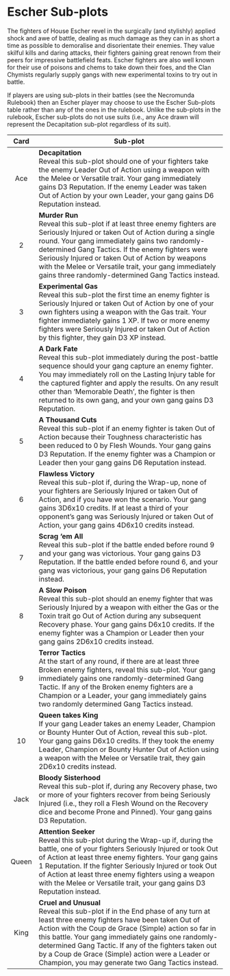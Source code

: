 # Escher Sub-plots

The fighters of House Escher revel in the surgically (and stylishly) applied shock and
awe of battle, dealing as much damage as they can in as short a time as possible
to demoralise and disorientate their enemies. They value skilful kills and daring
attacks, their fighters gaining great renown from their peers for impressive battlefield
feats. Escher fighters are also well known for their use of poisons and chems to take
down their foes, and the Clan Chymists regularly supply gangs with new experimental
toxins to try out in battle.

If players are using sub-plots in their battles (see the Necromunda Rulebook) then an
Escher player may choose to use the Escher Sub-plots table rather than any of the
ones in the rulebook. Unlike the sub-plots in the rulebook, Escher sub-plots do not
use suits (i.e., any Ace drawn will represent the Decapitation sub-plot regardless of
its suit).

| Card  | Sub-plot                                                                                                                                                                                                                                                                                                                                                                                                              |
| :---: | --------------------------------------------------------------------------------------------------------------------------------------------------------------------------------------------------------------------------------------------------------------------------------------------------------------------------------------------------------------------------------------------------------------------- |
|  Ace  | **Decapitation**<br /> Reveal this sub-plot should one of your fighters take the enemy Leader Out of Action using a weapon with the Melee or Versatile trait. Your gang immediately gains D3 Reputation. If the enemy Leader was taken Out of Action by your own Leader, your gang gains D6 Reputation instead.                                                                                                       |
|   2   | **Murder Run**<br /> Reveal this sub-plot if at least three enemy fighters are Seriously Injured or taken Out of Action during a single round. Your gang immediately gains two randomly-determined Gang Tactics. If the enemy fighters were Seriously Injured or taken Out of Action by weapons with the Melee or Versatile trait, your gang immediately gains three randomly-determined Gang Tactics instead.        |
|   3   | **Experimental Gas**<br /> Reveal this sub-plot the first time an enemy fighter is Seriously Injured or taken Out of Action by one of your own fighters using a weapon with the Gas trait. Your fighter immediately gains 1 XP. If two or more enemy fighters were Seriously Injured or taken Out of Action by this fighter, they gain D3 XP instead.                                                                 |
|   4   | **A Dark Fate**<br /> Reveal this sub-plot immediately during the post-battle sequence should your gang capture an enemy fighter. You may immediately roll on the Lasting Injury table for the captured fighter and apply the results. On any result other than ‘Memorable Death’, the fighter is then returned to its own gang, and your own gang gains D3 Reputation.                                               |
|   5   | **A Thousand Cuts**<br /> Reveal this sub-plot if an enemy fighter is taken Out of Action because their Toughness characteristic has been reduced to 0 by Flesh Wounds. Your gang gains D3 Reputation. If the enemy fighter was a Champion or Leader then your gang gains D6 Reputation instead.                                                                                                                      |
|   6   | **Flawless Victory**<br /> Reveal this sub-plot if, during the Wrap-up, none of your fighters are Seriously Injured or taken Out of Action, and if you have won the scenario. Your gang gains 3D6x10 credits. If at least a third of your opponent’s gang was Seriously Injured or taken Out of Action, your gang gains 4D6x10 credits instead.                                                                       |
|   7   | **Scrag ‘em All**<br /> Reveal this sub-plot if the battle ended before round 9 and your gang was victorious. Your gang gains D3 Reputation. If the battle ended before round 6, and your gang was victorious, your gang gains D6 Reputation instead.                                                                                                                                                                 |
|   8   | **A Slow Poison**<br /> Reveal this sub-plot should an enemy fighter that was Seriously Injured by a weapon with either the Gas or the Toxin trait go Out of Action during any subsequent Recovery phase. Your gang gains D6x10 credits. If the enemy fighter was a Champion or Leader then your gang gains 2D6x10 credits instead.                                                                                   |
|   9   | **Terror Tactics**<br /> At the start of any round, if there are at least three Broken enemy fighters, reveal this sub-plot. Your gang immediately gains one randomly-determined Gang Tactic. If any of the Broken enemy fighters are a Champion or a Leader, your gang immediately gains two randomly determined Gang Tactics instead.                                                                               |
|  10   | **Queen takes King**<br /> If your gang Leader takes an enemy Leader, Champion or Bounty Hunter Out of Action, reveal this sub-plot. Your gang gains D6x10 credits. If they took the enemy Leader, Champion or Bounty Hunter Out of Action using a weapon with the Melee or Versatile trait, they gain 2D6x10 credits instead.                                                                                        |
| Jack  | **Bloody Sisterhood**<br /> Reveal this sub-plot if, during any Recovery phase, two or more of your fighters recover from being Seriously Injured (i.e., they roll a Flesh Wound on the Recovery dice and become Prone and Pinned). Your gang gains D3 Reputation.                                                                                                                                                    |
| Queen | **Attention Seeker**<br /> Reveal this sub-plot during the Wrap-up if, during the battle, one of your fighters Seriously Injured or took Out of Action at least three enemy fighters. Your gang gains 1 Reputation. If the fighter Seriously Injured or took Out of Action at least three enemy fighters using a weapon with the Melee or Versatile trait, your gang gains D3 Reputation instead.                     |
| King  | **Cruel and Unusual**<br /> Reveal this sub-plot if in the End phase of any turn at least three enemy fighters have been taken Out of Action with the Coup de Grace (Simple) action so far in this battle. Your gang immediately gains one randomly-determined Gang Tactic. If any of the fighters taken out by a Coup de Grace (Simple) action were a Leader or Champion, you may generate two Gang Tactics instead. |
